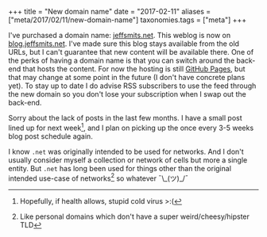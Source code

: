 +++
title = "New domain name"
date = "2017-02-11"
aliases = ["meta/2017/02/11/new-domain-name"]
taxonomies.tags = ["meta"]
+++

I've purchased a domain name: [jeffsmits.net](https://www.jeffsmits.net/). This weblog is now on [blog.jeffsmits.net](https://blog.jeffsmits.net). I've 
made sure this blog stays available from the old URLs, but I can't guarantee that new content will 
be available there. One of the perks of having a domain name is that you can switch around the 
back-end that hosts the content. For now the hosting is still [GitHub 
Pages](https://github.com/Apanatshka/Apanatshka.github.io), but that may change at some point in 
the future (I don't have concrete plans yet). To stay up to date I do advise RSS subscribers to use 
the feed through the new domain so you don't lose your subscription when I swap out the back-end. 

Sorry about the lack of posts in the last few months. I have a small post lined up for next
week[^health], and I plan on picking up the once every 3-5 weeks blog post schedule again. 

I know `.net` was originally intended to be used for networks. And I don't usually consider myself 
a collection or network of cells but more a single entity. But `.net` has long been used for things 
other than the original intended use-case of networks[^net-domain] so whatever ¯\\\_(ツ)\_/¯

[^health]: Hopefully, if health allows, stupid cold virus >:(
[^net-domain]: Like personal domains which don't have a super weird/cheesy/hipster TLD
